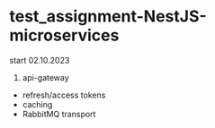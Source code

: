 # test_assignment-NestJS-microservices

start 02.10.2023

1. api-gateway
  - refresh/access  tokens
  - caching
  - RabbitMQ transport
